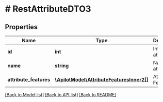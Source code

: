 # # RestAttributeDTO3

## Properties

Name | Type | Description | Notes
------------ | ------------- | ------------- | -------------
**id** | **int** | Internal attribute ID | [optional]
**name** | **string** | Name of attribute |
**attribute_features** | [**\Apilo\Model\AttributeFeaturesInner2[]**](AttributeFeaturesInner2.md) | Attribute Features | [optional]

[[Back to Model list]](../../README.md#models) [[Back to API list]](../../README.md#endpoints) [[Back to README]](../../README.md)
